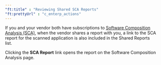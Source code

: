```yaml
---
"ft:title" : "Reviewing Shared SCA Reports"
"ft:prettyUrl" : "c_enterp_actions"
---
```


If you and your vendor both have subscriptions to [Software Composition Analysis \(SCA\)](https://docs.veracode.com/r/c_integrated_benefits), when the vendor shares a report with you, a link to the SCA report for the scanned application is also included in the Shared Reports list.

Clicking the **SCA Report** link opens the report on the Software Composition Analysis page.


